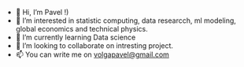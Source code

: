 - 👋 Hi, I’m Pavel !)
- 👀 I’m interested in statistic computing, data researcch, ml modeling, global economics and technical physics.
- 🌱 I’m currently learning Data science
- 💞️ I’m looking to collaborate on intresting project.
- 📫 You can write me on volgapavel@gmail.com 

<!---
volgapavel/volgapavel is a ✨ special ✨ repository because its `README.md` (this file) appears on your GitHub profile.
You can click the Preview link to take a look at your changes.
--->
